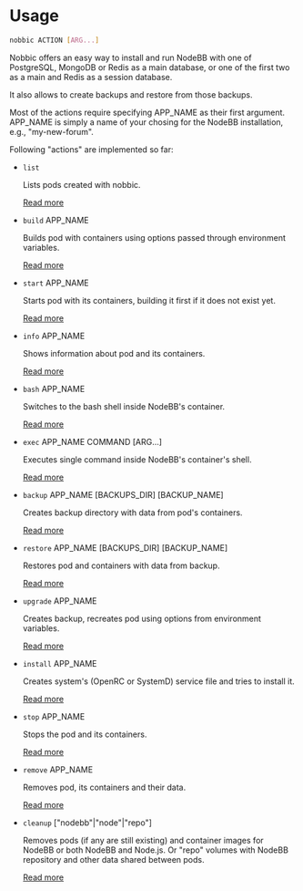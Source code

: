 Usage
=====

```sh
nobbic ACTION [ARG...]
```

Nobbic offers an easy way to install and run NodeBB with one of PostgreSQL, MongoDB or Redis as a main database, or one of the first two as a main and Redis as a session database.

It also allows to create backups and restore from those backups.

Most of the actions require specifying APP_NAME as their first argument. APP_NAME is simply a name of your chosing for the NodeBB installation, e.g., "my-new-forum".

Following "actions" are implemented so far:

* `list`

  Lists pods created with nobbic.

  [Read more](./actions/list.markdown)

* `build` APP_NAME

  Builds pod with containers using options passed through environment variables.

  [Read more](./actions/start.markdown)

* `start` APP_NAME

  Starts pod with its containers, building it first if it does not exist yet.

  [Read more](./actions/start.markdown)

* `info` APP_NAME

  Shows information about pod and its containers.

  [Read more](./actions/info.markdown)

* `bash` APP_NAME

  Switches to the bash shell inside NodeBB's container.

  [Read more](./actions/bash.markdown)

* `exec` APP_NAME COMMAND [ARG...]

  Executes single command inside NodeBB's container's shell.

  [Read more](./actions/exec.markdown)

* `backup` APP_NAME [BACKUPS_DIR] [BACKUP_NAME]

  Creates backup directory with data from pod's containers.

  [Read more](./actions/backup.markdown)

* `restore` APP_NAME [BACKUPS_DIR] [BACKUP_NAME]

  Restores pod and containers with data from backup.

  [Read more](./actions/restore.markdown)

* `upgrade` APP_NAME

  Creates backup, recreates pod using options from environment variables.

  [Read more](./actions/upgrade.markdown)

* `install` APP_NAME

  Creates system's (OpenRC or SystemD) service file and tries to install it.

  [Read more](./actions/install.markdown)

* `stop` APP_NAME

  Stops the pod and its containers.

  [Read more](./actions/stop.markdown)

* `remove` APP_NAME

  Removes pod, its containers and their data.

  [Read more](./actions/remove.markdown)

* `cleanup` ["nodebb"|"node"|"repo"]

  Removes pods (if any are still existing) and container images for NodeBB or both NodeBB and Node.js. Or "repo" volumes with NodeBB repository and other data shared between pods.

  [Read more](./actions/cleanup.markdown)
